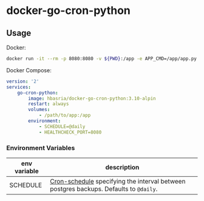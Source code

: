 # docker-go-cron-python

## Usage

Docker:

```sh
docker run -it --rm -p 8080:8080 -v ${PWD}:/app -e APP_CMD=/app/app.py -e SCHEDULE="@every 1m" hbasria/docker-go-cron-python:3.10-alpine
```

Docker Compose:

```yaml
version: '2'
services:
    go-cron-python:
        image: hbasria/docker-go-cron-python:3.10-alpin
        restart: always
        volumes:
            - /path/to/app:/app
        environment:
            - SCHEDULE=@daily
            - HEALTHCHECK_PORT=8080
```

### Environment Variables

| env variable | description |
|--|--|
| SCHEDULE | [Cron-schedule](http://godoc.org/github.com/robfig/cron#hdr-Predefined_schedules) specifying the interval between postgres backups. Defaults to `@daily`. |
